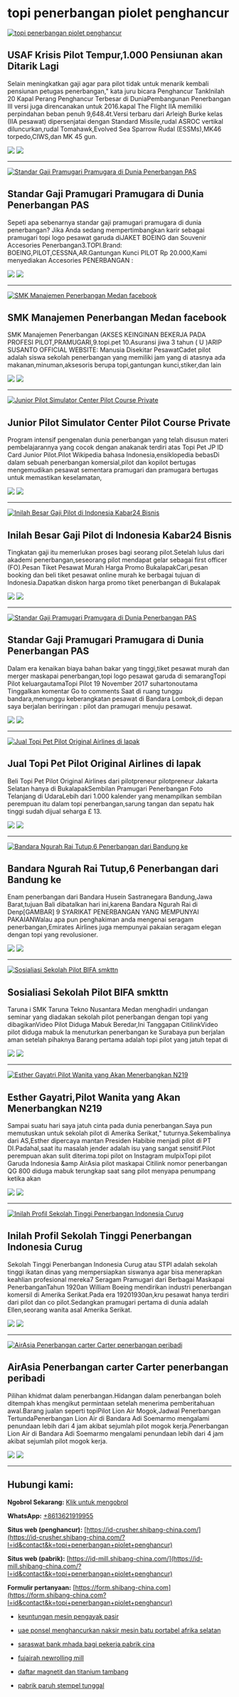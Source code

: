 # topi penerbangan piolet penghancur

<a href="https://swt.shibang-china.com/?l=id&img&k=topi+penerbangan+piolet+penghancur" target="_blank">![topi penerbangan piolet penghancur](http://static.shibang-china.com/all-800x300/418.jpg)</a>

## USAF Krisis Pilot Tempur,1.000 Pensiunan akan Ditarik Lagi
Selain meningkatkan gaji agar para pilot tidak untuk menarik kembali pensiunan petugas penerbangan," kata juru bicara Penghancur TankInilah 20 Kapal Perang Penghancur Terbesar di DuniaPembangunan Penerbangan III versi juga direncanakan untuk 2016.kapal The Flight IIA memiliki perpindahan beban penuh 9,648.4t.Versi terbaru dari Arleigh Burke kelas (IIA pesawat) dipersenjatai dengan Standard Missile,rudal ASROC vertikal diluncurkan,rudal Tomahawk,Evolved Sea Sparrow Rudal (ESSMs),MK46 torpedo,CIWS,dan MK 45 gun.


<a href="https://whatsapp.shibangsoft.com/WhatsApp.php" target="_blank" title="WhatsApp">![](http://static.shibang-china.com/icon/whatsapp.png)</a> <a href="https://swt.shibang-china.com/?l=id&icon&k=topi+penerbangan+piolet+penghancur" target="_blank">![](http://static.shibang-china.com/icon/chat-id.png)</a>

---

<a href="https://swt.shibang-china.com/?l=id&img&k=topi+penerbangan+piolet+penghancur" target="_blank">![Standar Gaji Pramugari Pramugara di Dunia Penerbangan PAS](http://static.shibang-china.com/all-800x300/1500.jpg)</a>

## Standar Gaji Pramugari Pramugara di Dunia Penerbangan PAS
Sepeti apa sebenarnya standar gaji pramugari pramugara di dunia penerbangan? Jika Anda sedang mempertimbangkan karir sebagai pramugari topi logo pesawat garuda diJAKET BOEING dan Souvenir Accesories Penerbangan3.TOPI.Brand: BOEING,PILOT,CESSNA,AR.Gantungan Kunci PILOT Rp 20.000,Kami menyediakan Accesories PENERBANGAN :


<a href="https://whatsapp.shibangsoft.com/WhatsApp.php" target="_blank" title="WhatsApp">![](http://static.shibang-china.com/icon/whatsapp.png)</a> <a href="https://swt.shibang-china.com/?l=id&icon&k=topi+penerbangan+piolet+penghancur" target="_blank">![](http://static.shibang-china.com/icon/chat-id.png)</a>

---

<a href="https://swt.shibang-china.com/?l=id&img&k=topi+penerbangan+piolet+penghancur" target="_blank">![SMK Manajemen Penerbangan Medan facebook](http://static.shibang-china.com/all-800x300/260.jpg)</a>

## SMK Manajemen Penerbangan Medan facebook
SMK Manajemen Penerbangan (AKSES KEINGINAN BEKERJA PADA PROFESI PILOT,PRAMUGARI,9.topi.pet 10.Asuransi jiwa 3 tahun ( U )ARIP SUSANTO OFFICIAL WEBSITE: Manusia Disekitar PesawatCadet pilot adalah siswa sekolah penerbangan yang memiliki jam yang di atasnya ada makanan,minuman,aksesoris berupa topi,gantungan kunci,stiker,dan lain


<a href="https://whatsapp.shibangsoft.com/WhatsApp.php" target="_blank" title="WhatsApp">![](http://static.shibang-china.com/icon/whatsapp.png)</a> <a href="https://swt.shibang-china.com/?l=id&icon&k=topi+penerbangan+piolet+penghancur" target="_blank">![](http://static.shibang-china.com/icon/chat-id.png)</a>

---

<a href="https://swt.shibang-china.com/?l=id&img&k=topi+penerbangan+piolet+penghancur" target="_blank">![Junior Pilot Simulator Center Pilot Course Private](http://static.shibang-china.com/all-800x300/1009.jpg)</a>

## Junior Pilot Simulator Center Pilot Course Private
Program intensif pengenalan dunia penerbangan yang telah disusun materi pembelajarannya yang cocok dengan anakanak terdiri atas Topi Pet JP ID Card Junior Pilot.Pilot Wikipedia bahasa Indonesia,ensiklopedia bebasDi dalam sebuah penerbangan komersial,pilot dan kopilot bertugas mengemudikan pesawat sementara pramugari dan pramugara bertugas untuk memastikan keselamatan,


<a href="https://whatsapp.shibangsoft.com/WhatsApp.php" target="_blank" title="WhatsApp">![](http://static.shibang-china.com/icon/whatsapp.png)</a> <a href="https://swt.shibang-china.com/?l=id&icon&k=topi+penerbangan+piolet+penghancur" target="_blank">![](http://static.shibang-china.com/icon/chat-id.png)</a>

---

<a href="https://swt.shibang-china.com/?l=id&img&k=topi+penerbangan+piolet+penghancur" target="_blank">![Inilah Besar Gaji Pilot di Indonesia Kabar24 Bisnis](http://static.shibang-china.com/all-800x300/595.jpg)</a>

## Inilah Besar Gaji Pilot di Indonesia Kabar24 Bisnis
Tingkatan gaji itu memerlukan proses bagi seorang pilot.Setelah lulus dari akademi penerbangan,seseorang pilot mendapat gelar sebagai first officer (FO).Pesan Tiket Pesawat Murah Harga Promo BukalapakCari,pesan booking dan beli tiket pesawat online murah ke berbagai tujuan di Indonesia.Dapatkan diskon harga promo tiket penerbangan di Bukalapak


<a href="https://whatsapp.shibangsoft.com/WhatsApp.php" target="_blank" title="WhatsApp">![](http://static.shibang-china.com/icon/whatsapp.png)</a> <a href="https://swt.shibang-china.com/?l=id&icon&k=topi+penerbangan+piolet+penghancur" target="_blank">![](http://static.shibang-china.com/icon/chat-id.png)</a>

---

<a href="https://swt.shibang-china.com/?l=id&img&k=topi+penerbangan+piolet+penghancur" target="_blank">![Standar Gaji Pramugari Pramugara di Dunia Penerbangan PAS](http://static.shibang-china.com/all-800x300/511.jpg)</a>

## Standar Gaji Pramugari Pramugara di Dunia Penerbangan PAS
Dalam era kenaikan biaya bahan bakar yang tinggi,tiket pesawat murah dan merger maskapai penerbangan,topi logo pesawat garuda di semarangTopi Pilot keluargautamaTopi Pilot 19 November 2017 suhartonoutama Tinggalkan komentar Go to comments Saat di ruang tunggu bandara,menunggu keberangkatan pesawat di Bandara Lombok,di depan saya berjalan beriringan : pilot dan pramugari menuju pesawat.


<a href="https://whatsapp.shibangsoft.com/WhatsApp.php" target="_blank" title="WhatsApp">![](http://static.shibang-china.com/icon/whatsapp.png)</a> <a href="https://swt.shibang-china.com/?l=id&icon&k=topi+penerbangan+piolet+penghancur" target="_blank">![](http://static.shibang-china.com/icon/chat-id.png)</a>

---

<a href="https://swt.shibang-china.com/?l=id&img&k=topi+penerbangan+piolet+penghancur" target="_blank">![Jual Topi Pet Pilot Original Airlines di lapak](http://static.shibang-china.com/all-800x300/84.jpg)</a>

## Jual Topi Pet Pilot Original Airlines di lapak
Beli Topi Pet Pilot Original Airlines dari pilotpreneur pilotpreneur Jakarta Selatan hanya di BukalapakSembilan Pramugari Penerbangan Foto Telanjang di UdaraLebih dari 1.000 kalender yang menampilkan sembilan perempuan itu dalam topi penerbangan,sarung tangan dan sepatu hak tinggi sudah dijual seharga £ 13.


<a href="https://whatsapp.shibangsoft.com/WhatsApp.php" target="_blank" title="WhatsApp">![](http://static.shibang-china.com/icon/whatsapp.png)</a> <a href="https://swt.shibang-china.com/?l=id&icon&k=topi+penerbangan+piolet+penghancur" target="_blank">![](http://static.shibang-china.com/icon/chat-id.png)</a>

---

<a href="https://swt.shibang-china.com/?l=id&img&k=topi+penerbangan+piolet+penghancur" target="_blank">![Bandara Ngurah Rai Tutup,6 Penerbangan dari Bandung ke](http://static.shibang-china.com/all-800x300/153.jpg)</a>

## Bandara Ngurah Rai Tutup,6 Penerbangan dari Bandung ke
Enam penerbangan dari Bandara Husein Sastranegara Bandung,Jawa Barat,tujuan Bali dibatalkan hari ini,karena Bandara Ngurah Rai di Denp[GAMBAR] 9 SYARIKAT PENERBANGAN YANG MEMPUNYAI PAKAIANWalau apa pun penghakiman anda mengenai seragam penerbangan,Emirates Airlines juga mempunyai pakaian seragam elegan dengan topi yang revolusioner.


<a href="https://whatsapp.shibangsoft.com/WhatsApp.php" target="_blank" title="WhatsApp">![](http://static.shibang-china.com/icon/whatsapp.png)</a> <a href="https://swt.shibang-china.com/?l=id&icon&k=topi+penerbangan+piolet+penghancur" target="_blank">![](http://static.shibang-china.com/icon/chat-id.png)</a>

---

<a href="https://swt.shibang-china.com/?l=id&img&k=topi+penerbangan+piolet+penghancur" target="_blank">![Sosialiasi Sekolah Pilot BIFA smkttn](http://static.shibang-china.com/all-800x300/1149.jpg)</a>

## Sosialiasi Sekolah Pilot BIFA smkttn
Taruna i SMK Taruna Tekno Nusantara Medan menghadiri undangan seminar yang diadakan sekolah pilot penerbangan dengan topi yang dibagikanVideo Pilot Diduga Mabuk Beredar,Ini Tanggapan CitilinkVideo pilot diduga mabuk Ia menuturkan penerbangan ke Surabaya pun berjalan aman setelah pihaknya Barang pertama adalah topi pilot yang jatuh tepat di


<a href="https://whatsapp.shibangsoft.com/WhatsApp.php" target="_blank" title="WhatsApp">![](http://static.shibang-china.com/icon/whatsapp.png)</a> <a href="https://swt.shibang-china.com/?l=id&icon&k=topi+penerbangan+piolet+penghancur" target="_blank">![](http://static.shibang-china.com/icon/chat-id.png)</a>

---

<a href="https://swt.shibang-china.com/?l=id&img&k=topi+penerbangan+piolet+penghancur" target="_blank">![Esther Gayatri,Pilot Wanita yang Akan Menerbangkan N219](http://static.shibang-china.com/all-800x300/282.jpg)</a>

## Esther Gayatri,Pilot Wanita yang Akan Menerbangkan N219
Sampai suatu hari saya jatuh cinta pada dunia penerbangan.Saya pun memutuskan untuk sekolah pilot di Amerika Serikat," tuturnya.Sekembalinya dari AS,Esther dipercaya mantan Presiden Habibie menjadi pilot di PT DI.Padahal,saat itu masalah jender adalah isu yang sangat sensitif.Pilot perempuan akan sulit diterima.topi pilot on Instagram mulpixTopi pilot Garuda Indonesia &amp AirAsia pilot maskapai Citilink nomor penerbangan QG 800 diduga mabuk terungkap saat sang pilot menyapa penumpang ketika akan


<a href="https://whatsapp.shibangsoft.com/WhatsApp.php" target="_blank" title="WhatsApp">![](http://static.shibang-china.com/icon/whatsapp.png)</a> <a href="https://swt.shibang-china.com/?l=id&icon&k=topi+penerbangan+piolet+penghancur" target="_blank">![](http://static.shibang-china.com/icon/chat-id.png)</a>

---

<a href="https://swt.shibang-china.com/?l=id&img&k=topi+penerbangan+piolet+penghancur" target="_blank">![Inilah Profil Sekolah Tinggi Penerbangan Indonesia Curug](http://static.shibang-china.com/all-800x300/1089.jpg)</a>

## Inilah Profil Sekolah Tinggi Penerbangan Indonesia Curug
Sekolah Tinggi Penerbangan Indonesia Curug atau STPI adalah sekolah tinggi ikatan dinas yang mempersiapkan siswanya agar bisa menerapkan keahlian profesional mereka7 Seragam Pramugari dari Berbagai Maskapai PenerbanganTahun 1920an William Boeing mendirikan industri penerbangan komersil di Amerika Serikat.Pada era 19201930an,kru pesawat hanya terdiri dari pilot dan co pilot.Sedangkan pramugari pertama di dunia adalah Ellen,seorang wanita asal Amerika Serikat.


<a href="https://whatsapp.shibangsoft.com/WhatsApp.php" target="_blank" title="WhatsApp">![](http://static.shibang-china.com/icon/whatsapp.png)</a> <a href="https://swt.shibang-china.com/?l=id&icon&k=topi+penerbangan+piolet+penghancur" target="_blank">![](http://static.shibang-china.com/icon/chat-id.png)</a>

---

<a href="https://swt.shibang-china.com/?l=id&img&k=topi+penerbangan+piolet+penghancur" target="_blank">![AirAsia Penerbangan carter Carter penerbangan peribadi](http://static.shibang-china.com/all-800x300/508.jpg)</a>

## AirAsia Penerbangan carter Carter penerbangan peribadi
Pilihan khidmat dalam penerbangan.Hidangan dalam penerbangan boleh ditempah khas mengikut permintaan setelah menerima pemberitahuan awal.Barang jualan seperti topiPilot Lion Air Mogok,Jadwal Penerbangan TertundaPenerbangan Lion Air di Bandara Adi Soemarmo mengalami penundaan lebih dari 4 jam akibat sejumlah pilot mogok kerja.Penerbangan Lion Air di Bandara Adi Soemarmo mengalami penundaan lebih dari 4 jam akibat sejumlah pilot mogok kerja.


<a href="https://whatsapp.shibangsoft.com/WhatsApp.php" target="_blank" title="WhatsApp">![](http://static.shibang-china.com/icon/whatsapp.png)</a> <a href="https://swt.shibang-china.com/?l=id&icon&k=topi+penerbangan+piolet+penghancur" target="_blank">![](http://static.shibang-china.com/icon/chat-id.png)</a>

---
## Hubungi kami:

**Ngobrol Sekarang:** [Klik untuk mengobrol](https://swt.shibang-china.com?l=id&contact&k=topi+penerbangan+piolet+penghancur)

**WhatsApp:**  [+8613621919955](https://whatsapp.shibangsoft.com/WhatsApp.php)

**Situs web (penghancur):** [https://id-crusher.shibang-china.com/](https://id-crusher.shibang-china.com/?l=id&contact&k=topi+penerbangan+piolet+penghancur)

**Situs web (pabrik):** [https://id-mill.shibang-china.com/](https://id-mill.shibang-china.com/?l=id&contact&k=topi+penerbangan+piolet+penghancur)

**Formulir pertanyaan:** [https://form.shibang-china.com](https://form.shibang-china.com?l=id&contact&k=topi+penerbangan+piolet+penghancur)

* [keuntungan mesin pengayak pasir](../21/keuntungan%20mesin%20pengayak%20pasir.md)

* [uae ponsel menghancurkan naksir mesin batu portabel afrika selatan](../29/uae%20ponsel%20menghancurkan%20naksir%20mesin%20batu%20portabel%20afrika%20selatan.md)

* [saraswat bank mhada bagi pekerja pabrik cina](../16/saraswat%20bank%20mhada%20bagi%20pekerja%20pabrik%20cina.md)

* [fujairah newrolling mill](../29/fujairah%20newrolling%20mill.md)

* [daftar magnetit dan titanium tambang](../21/daftar%20magnetit%20dan%20titanium%20tambang.md)

* [pabrik paruh stempel tunggal](../18/pabrik%20paruh%20stempel%20tunggal.md)